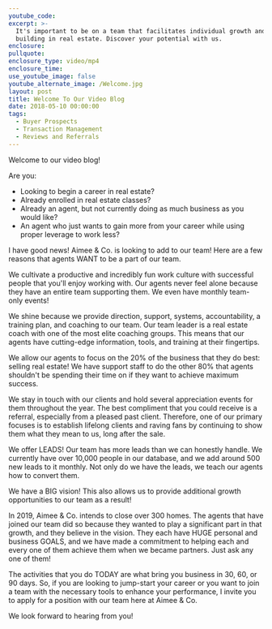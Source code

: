 ```yaml
---
youtube_code:
excerpt: >-
  It's important to be on a team that facilitates individual growth and team
  building in real estate. Discover your potential with us.
enclosure:
pullquote:
enclosure_type: video/mp4
enclosure_time:
use_youtube_image: false
youtube_alternate_image: /Welcome.jpg
layout: post
title: Welcome To Our Video Blog
date: 2018-05-10 00:00:00
tags:
  - Buyer Prospects
  - Transaction Management
  - Reviews and Referrals
---
```


Welcome to our video blog!

Are you:

* Looking to begin a career in real estate?
* Already enrolled in real estate classes?
* Already an agent, but not currently doing as much business as you would like?
* An agent who just wants to gain more from your career while using proper leverage to work less? 

I have good news! Aimee & Co. is looking to add to our team! Here are a few reasons that agents WANT to be a part of our team. 

We cultivate a productive and incredibly fun work culture with successful people that you'll enjoy working with. Our agents never feel alone because they have an entire team supporting them. We even have monthly team-only events!

We shine because we provide direction, support, systems, accountability, a training plan, and coaching to our team. Our team leader is a real estate coach with one of the most elite coaching groups. This means that our agents have cutting-edge information, tools, and training at their fingertips.

We allow our agents to focus on the 20% of the business that they do best: selling real estate! We have support staff to do the other 80% that agents shouldn't be spending their time on if they want to achieve maximum success. 

We stay in touch with our clients and hold several appreciation events for them throughout the year. The best compliment that you could receive is a referral, especially from a pleased past client. Therefore, one of our primary focuses is to establish lifelong clients and raving fans by continuing to show them what they mean to us, long after the sale. 

We offer LEADS! Our team has more leads than we can honestly handle. We currently have over 10,000 people in our database, and we add around 500 new leads to it monthly. Not only do we have the leads, we teach our agents how to convert them.

We have a BIG vision! This also allows us to provide additional growth opportunities to our team as a result!

In 2019, Aimee & Co. intends to close over 300 homes. The agents that have joined our team did so because they wanted to play a significant part in that growth, and they believe in the vision. They each have HUGE personal and business GOALS, and we have made a commitment to helping each and every one of them achieve them when we became partners. Just ask any one of them!

The activities that you do TODAY are what bring you business in 30, 60, or 90 days. So, if you are looking to jump-start your career or you want to join a team with the necessary tools to enhance your performance, I invite you to apply for a position with our team here at Aimee & Co.

We look forward to hearing from you!